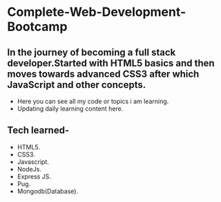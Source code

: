 # Complete-Web-Development-Bootcamp
## In the journey of becoming a full stack developer.Started with HTML5 basics and then moves towards advanced CSS3 after which JavaScript and other concepts.
* Here you can see all my code or topics i am learning.
* Updating daily learning content here.


## Tech learned-
* HTML5.
* CSS3.
* Javascript.
* NodeJs.
* Express JS.
* Pug.
* Mongodb(Database).
